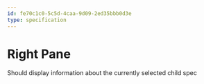 ```yaml
---
id: fe70c1c0-5c5d-4caa-9d09-2ed35bbb0d3e
type: specification
---
```


# Right Pane

Should display information about the currently selected child spec
